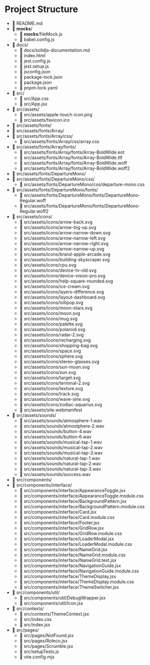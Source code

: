 # Project Structure

  - 📄 README.md
- 📁 __mocks__/
  - 📄 __mocks__/fileMock.js
  - 📄 babel.config.js
- 📁 docs/
  - 📄 docs/solidjs-documentation.md
  - 📄 index.html
  - 📄 jest.config.js
  - 📄 jest.setup.js
  - 📄 jsconfig.json
  - 📄 package-lock.json
  - 📄 package.json
  - 📄 pnpm-lock.yaml
- 📁 src/
  - 📄 src/App.css
  - 📄 src/App.jsx
- 📁 src/assets/
  - 📄 src/assets/apple-touch-icon.png
  - 📄 src/assets/favicon.ico
- 📁 src/assets/fonts/
- 📁 src/assets/fonts/Array/
- 📁 src/assets/fonts/Array/css/
  - 📄 src/assets/fonts/Array/css/array.css
- 📁 src/assets/fonts/Array/fonts/
  - 📄 src/assets/fonts/Array/fonts/Array-BoldWide.eot
  - 📄 src/assets/fonts/Array/fonts/Array-BoldWide.ttf
  - 📄 src/assets/fonts/Array/fonts/Array-BoldWide.woff
  - 📄 src/assets/fonts/Array/fonts/Array-BoldWide.woff2
- 📁 src/assets/fonts/DepartureMono/
- 📁 src/assets/fonts/DepartureMono/css/
  - 📄 src/assets/fonts/DepartureMono/css/departure-mono.css
- 📁 src/assets/fonts/DepartureMono/fonts/
  - 📄 src/assets/fonts/DepartureMono/fonts/DepartureMono-Regular.woff
  - 📄 src/assets/fonts/DepartureMono/fonts/DepartureMono-Regular.woff2
- 📁 src/assets/icons/
  - 📄 src/assets/icons/arrow-back.svg
  - 📄 src/assets/icons/arrow-big-up.svg
  - 📄 src/assets/icons/arrow-narrow-down.svg
  - 📄 src/assets/icons/arrow-narrow-left.svg
  - 📄 src/assets/icons/arrow-narrow-right.svg
  - 📄 src/assets/icons/arrow-narrow-up.svg
  - 📄 src/assets/icons/brand-apple-arcade.svg
  - 📄 src/assets/icons/building-skyscraper.svg
  - 📄 src/assets/icons/cpu.svg
  - 📄 src/assets/icons/device-tv-old.svg
  - 📄 src/assets/icons/device-vision-pro.svg
  - 📄 src/assets/icons/help-square-rounded.svg
  - 📄 src/assets/icons/ice-cream.svg
  - 📄 src/assets/icons/layers-difference.svg
  - 📄 src/assets/icons/layout-dashboard.svg
  - 📄 src/assets/icons/lollipop.svg
  - 📄 src/assets/icons/moon-stars.svg
  - 📄 src/assets/icons/moon.svg
  - 📄 src/assets/icons/mug.svg
  - 📄 src/assets/icons/palette.svg
  - 📄 src/assets/icons/polaroid.svg
  - 📄 src/assets/icons/radar-2.svg
  - 📄 src/assets/icons/recharging.svg
  - 📄 src/assets/icons/shopping-bag.svg
  - 📄 src/assets/icons/space.svg
  - 📄 src/assets/icons/sphere.svg
  - 📄 src/assets/icons/stereo-glasses.svg
  - 📄 src/assets/icons/sun-moon.svg
  - 📄 src/assets/icons/sun.svg
  - 📄 src/assets/icons/target.svg
  - 📄 src/assets/icons/terminal-2.svg
  - 📄 src/assets/icons/texture.svg
  - 📄 src/assets/icons/track.svg
  - 📄 src/assets/icons/wave-sine.svg
  - 📄 src/assets/icons/zodiac-aquarius.svg
  - 📄 src/assets/site.webmanifest
- 📁 src/assets/sounds/
  - 📄 src/assets/sounds/atmosphere-1.wav
  - 📄 src/assets/sounds/atmostphere-2.wav
  - 📄 src/assets/sounds/button-4.wav
  - 📄 src/assets/sounds/button-6.wav
  - 📄 src/assets/sounds/musical-tap-1.wav
  - 📄 src/assets/sounds/musical-tap-2.wav
  - 📄 src/assets/sounds/musical-tap-3.wav
  - 📄 src/assets/sounds/natural-tap-1.wav
  - 📄 src/assets/sounds/natural-tap-2.wav
  - 📄 src/assets/sounds/natural-tap-3.wav
  - 📄 src/assets/sounds/success.wav
- 📁 src/components/
- 📁 src/components/interface/
  - 📄 src/components/interface/AppearanceToggle.jsx
  - 📄 src/components/interface/AppearanceToggle.module.css
  - 📄 src/components/interface/BackgroundPattern.jsx
  - 📄 src/components/interface/BackgroundPattern.module.css
  - 📄 src/components/interface/Card.jsx
  - 📄 src/components/interface/Card.module.css
  - 📄 src/components/interface/Footer.jsx
  - 📄 src/components/interface/GridRow.jsx
  - 📄 src/components/interface/GridRow.module.css
  - 📄 src/components/interface/LoaderModal.jsx
  - 📄 src/components/interface/LoaderModal.module.css
  - 📄 src/components/interface/NameGrid.jsx
  - 📄 src/components/interface/NameGrid.module.css
  - 📄 src/components/interface/NameGrid.test.jsx
  - 📄 src/components/interface/NavigationGuide.jsx
  - 📄 src/components/interface/NavigationGuide.module.css
  - 📄 src/components/interface/ThemeDisplay.jsx
  - 📄 src/components/interface/ThemeDisplay.module.css
  - 📄 src/components/interface/ThemeSwitcher.jsx
- 📁 src/components/util/
  - 📄 src/components/util/DebugWrapper.jsx
  - 📄 src/components/util/Icon.jsx
- 📁 src/contexts/
  - 📄 src/contexts/ThemeContext.jsx
  - 📄 src/index.css
  - 📄 src/index.jsx
- 📁 src/pages/
  - 📄 src/pages/NotFound.jsx
  - 📄 src/pages/Roleco.jsx
  - 📄 src/pages/Scrumble.jsx
  - 📄 src/setupTests.js
  - 📄 vite.config.mjs
